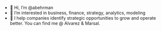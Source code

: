 - 👋 Hi, I’m @abehrman
- 👀 I’m interested in business, finance, strategy, analytics, modeling
- 🌱 I help companies identify strategic opportunities to grow and operate better. You can find me @ Alvarez & Marsal.

<!---
abehrman/abehrman is a ✨ special ✨ repository because its `README.md` (this file) appears on your GitHub profile.
You can click the Preview link to take a look at your changes.
--->
